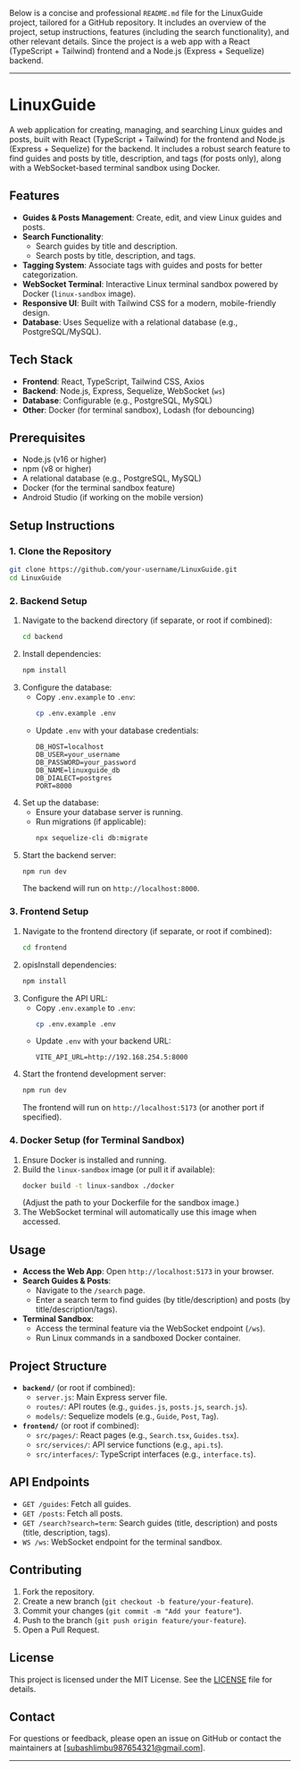 Below is a concise and professional `README.md` file for the LinuxGuide project, tailored for a GitHub repository. It includes an overview of the project, setup instructions, features (including the search functionality), and other relevant details. Since the project is a web app with a React (TypeScript + Tailwind) frontend and a Node.js (Express + Sequelize) backend.

---

# LinuxGuide

A web application for creating, managing, and searching Linux guides and posts, built with React (TypeScript + Tailwind) for the frontend and Node.js (Express + Sequelize) for the backend. It includes a robust search feature to find guides and posts by title, description, and tags (for posts only), along with a WebSocket-based terminal sandbox using Docker.

## Features

- **Guides & Posts Management**: Create, edit, and view Linux guides and posts.
- **Search Functionality**:
  - Search guides by title and description.
  - Search posts by title, description, and tags.
- **Tagging System**: Associate tags with guides and posts for better categorization.
- **WebSocket Terminal**: Interactive Linux terminal sandbox powered by Docker (`linux-sandbox` image).
- **Responsive UI**: Built with Tailwind CSS for a modern, mobile-friendly design.
- **Database**: Uses Sequelize with a relational database (e.g., PostgreSQL/MySQL).

## Tech Stack

- **Frontend**: React, TypeScript, Tailwind CSS, Axios
- **Backend**: Node.js, Express, Sequelize, WebSocket (`ws`)
- **Database**: Configurable (e.g., PostgreSQL, MySQL)
- **Other**: Docker (for terminal sandbox), Lodash (for debouncing)

## Prerequisites

- Node.js (v16 or higher)
- npm (v8 or higher)
- A relational database (e.g., PostgreSQL, MySQL)
- Docker (for the terminal sandbox feature)
- Android Studio (if working on the mobile version)

## Setup Instructions

### 1. Clone the Repository
```bash
git clone https://github.com/your-username/LinuxGuide.git
cd LinuxGuide
```

### 2. Backend Setup
1. Navigate to the backend directory (if separate, or root if combined):
   ```bash
   cd backend
   ```
2. Install dependencies:
   ```bash
   npm install
   ```
3. Configure the database:
   - Copy `.env.example` to `.env`:
     ```bash
     cp .env.example .env
     ```
   - Update `.env` with your database credentials:
     ```
     DB_HOST=localhost
     DB_USER=your_username
     DB_PASSWORD=your_password
     DB_NAME=linuxguide_db
     DB_DIALECT=postgres
     PORT=8000
     ```
4. Set up the database:
   - Ensure your database server is running.
   - Run migrations (if applicable):
     ```bash
     npx sequelize-cli db:migrate
     ```
5. Start the backend server:
   ```bash
   npm run dev
   ```
   The backend will run on `http://localhost:8000`.

### 3. Frontend Setup
1. Navigate to the frontend directory (if separate, or root if combined):
   ```bash
   cd frontend
   ```
2. opisInstall dependencies:
   ```bash
   npm install
   ```
3. Configure the API URL:
   - Copy `.env.example` to `.env`:
     ```bash
     cp .env.example .env
     ```
   - Update `.env` with your backend URL:
     ```
     VITE_API_URL=http://192.168.254.5:8000
     ```
4. Start the frontend development server:
   ```bash
   npm run dev
   ```
   The frontend will run on `http://localhost:5173` (or another port if specified).

### 4. Docker Setup (for Terminal Sandbox)
1. Ensure Docker is installed and running.
2. Build the `linux-sandbox` image (or pull it if available):
   ```bash
   docker build -t linux-sandbox ./docker
   ```
   (Adjust the path to your Dockerfile for the sandbox image.)
3. The WebSocket terminal will automatically use this image when accessed.

## Usage

- **Access the Web App**: Open `http://localhost:5173` in your browser.
- **Search Guides & Posts**:
  - Navigate to the `/search` page.
  - Enter a search term to find guides (by title/description) and posts (by title/description/tags).
- **Terminal Sandbox**:
  - Access the terminal feature via the WebSocket endpoint (`/ws`).
  - Run Linux commands in a sandboxed Docker container.

## Project Structure

- **`backend/`** (or root if combined):
  - `server.js`: Main Express server file.
  - `routes/`: API routes (e.g., `guides.js`, `posts.js`, `search.js`).
  - `models/`: Sequelize models (e.g., `Guide`, `Post`, `Tag`).
- **`frontend/`** (or root if combined):
  - `src/pages/`: React pages (e.g., `Search.tsx`, `Guides.tsx`).
  - `src/services/`: API service functions (e.g., `api.ts`).
  - `src/interfaces/`: TypeScript interfaces (e.g., `interface.ts`).

## API Endpoints

- `GET /guides`: Fetch all guides.
- `GET /posts`: Fetch all posts.
- `GET /search?search=term`: Search guides (title, description) and posts (title, description, tags).
- `WS /ws`: WebSocket endpoint for the terminal sandbox.

## Contributing

1. Fork the repository.
2. Create a new branch (`git checkout -b feature/your-feature`).
3. Commit your changes (`git commit -m "Add your feature"`).
4. Push to the branch (`git push origin feature/your-feature`).
5. Open a Pull Request.

## License

This project is licensed under the MIT License. See the [LICENSE](LICENSE) file for details.

## Contact

For questions or feedback, please open an issue on GitHub or contact the maintainers at [subashlimbu987654321@gmail.com].

---


